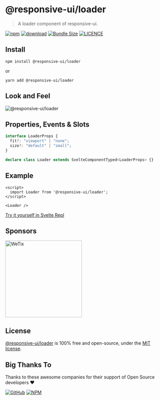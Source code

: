 # @responsive-ui/loader

> A loader component of responsive-ui.

<p>

[![npm](https://img.shields.io/npm/v/@responsive-ui/loader.svg)](https://www.npmjs.com/package/@responsive-ui/loader)
[![download](https://img.shields.io/npm/dw/@responsive-ui/loader.svg)](https://www.npmjs.com/package/@responsive-ui/loader)
[![Bundle Size](https://badgen.net/bundlephobia/minzip/%40responsive-ui%2Floader)](https://bundlephobia.com/result?p=@responsive-ui/loader)
[![LICENCE](https://img.shields.io/github/license/wetix/responsive-ui)](https://github.com/wetix/responsive-ui/blob/master/LICENSE)

</p>

## Install

```console
npm install @responsive-ui/loader
```

or

```console
yarn add @responsive-ui/loader
```

## Look and Feel

<img src="https://user-images.githubusercontent.com/28108597/106019879-17ab6400-60fe-11eb-9456-d24fc8fd5ed9.png"
alt="@responsive-ui/loader" />

## Properties, Events & Slots

```ts
interface LoaderProps {
  fit?: "viewport" | "none";
  size?: "default" | "small";
}

declare class Loader extends SvelteComponentTyped<LoaderProps> {}
```

## Example

```svelte
<script>
  import Loader from '@responsive-ui/loader';
</script>

<Loader />
```

[Try it yourself in Svelte Repl](https://svelte.dev/repl/f38d0c0bf6754647bbc78cfe74cc356c?version=latest)

## Sponsors

<img src="https://asset.wetix.my/images/logo/wetix.png" alt="WeTix" width="240px">

## License

[@responsive-ui/loader](https://github.com/wetix/responsive-ui/tree/master/components/loader) is 100% free and open-source, under the [MIT license](https://github.com/wetix/responsive-ui/blob/master/LICENSE).

## Big Thanks To

Thanks to these awesome companies for their support of Open Source developers ❤

[![GitHub](https://jstools.dev/img/badges/github.svg)](https://github.com/open-source)
[![NPM](https://jstools.dev/img/badges/npm.svg)](https://www.npmjs.com/)
